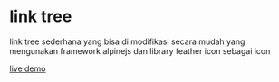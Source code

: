 # link tree 
link tree sederhana yang bisa di modifikasi secara mudah yang mengunakan 
framework alpinejs dan library feather icon sebagai icon

[live demo](https://aryadev127.github.io/link-tree/)
